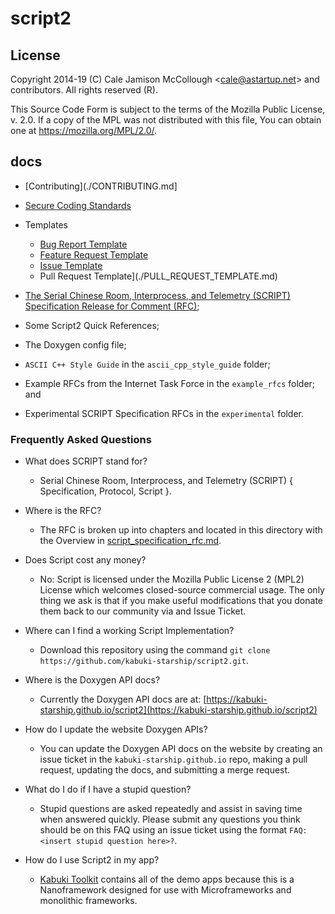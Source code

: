 # script2

## License

Copyright 2014-19 (C) Cale Jamison McCollough <<cale@astartup.net>> and contributors. All rights reserved (R).

This Source Code Form is subject to the terms of the Mozilla Public License, v. 2.0. If a copy of the MPL was not distributed with this file, You can obtain one at <https://mozilla.org/MPL/2.0/>.

## docs

* [Contributing](./CONTRIBUTING.md]
* [Secure Coding Standards](./secure_coding_standards.md)
* Templates
  * [Bug Report Template](./BUG_REPORT_TEMPLATE.md)
  * [Feature Request Template](./FEATURE_REQUST_TEMPLATE.md)
  * [Issue Template](./ISSUE_TEMPLATE.md)
  * Pull Request Template](./PULL_REQUEST_TEMPLATE.md)
  
* [The Serial Chinese Room, Interprocess, and Telemetry (SCRIPT) Specification Release for Comment (RFC)](https://github.com/kabuki-starship/script2/blob/master/docs/script_specification_rfc.md);
* Some Script2 Quick References;
* The Doxygen config file;
* `ASCII C++ Style Guide` in the `ascii_cpp_style_guide` folder;
* Example RFCs from the Internet Task Force in the `example_rfcs` folder; and
* Experimental SCRIPT Specification RFCs in the `experimental` folder.

### Frequently Asked Questions

* What does SCRIPT stand for?
  * Serial Chinese Room, Interprocess, and Telemetry (SCRIPT) { Specification, Protocol, Script }.

* Where is the RFC?
  * The RFC is broken up into chapters and located in this directory with the Overview in [script_specification_rfc.md](script_specification_rfc.md).

* Does Script cost any money?
  * No: Script is licensed under the Mozilla Public License 2 (MPL2) License which welcomes closed-source commercial usage. The only thing we ask is that if you make useful modifications that you donate them back to our community via and Issue Ticket.

* Where can I find a working Script Implementation?
  * Download this repository using the command `git clone https://github.com/kabuki-starship/script2.git`.

* Where is the Doxygen API docs?
  * Currently the Doxygen API docs are at: [https://kabuki-starship.github.io/script2](https://kabuki-starship.github.io/script2)

* How do I update the website Doxygen APIs?
  * You can update the Doxygen API docs on the website by creating an issue ticket in the `kabuki-starship.github.io` repo, making a pull request, updating the docs, and submitting a merge request.

* What do I do if I have a stupid question?
  * Stupid questions are asked repeatedly and assist in saving time when answered quickly. Please submit any questions you think should be on this FAQ using an issue ticket using the format `FAQ:<insert stupid question here>?`.

* How do I use Script2 in my app?
  * [Kabuki Toolkit](https://github.com/kabuki-starship/kabuki_toolkit) contains all of the demo apps because this is a Nanoframework designed for use with Microframeworks and monolithic frameworks.
